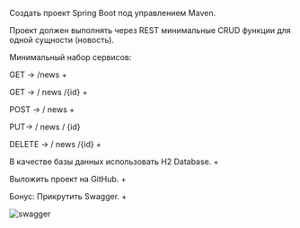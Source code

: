Создать проект Spring Boot под управлением Maven.

Проект должен выполнять через REST минимальные CRUD функции для одной сущности (новость).

Минимальный набор сервисов:

GET -> /news + 

GET -> / news /{id} +

POST -> / news + 

PUT-> / news / {id}

DELETE -> / news /{id} + 

В качестве базы данных использовать H2 Database. + 

Выложить проект на GitHub. + 

Бонус: Прикрутить Swagger. +


![swagger](https://user-images.githubusercontent.com/58635452/126966613-a26f8085-be68-4713-8b40-9ea0c21e745e.jpg)
